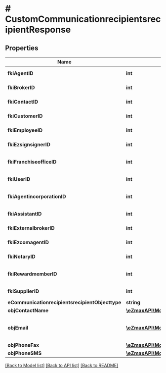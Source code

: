 # # CustomCommunicationrecipientsrecipientResponse

## Properties

Name | Type | Description | Notes
------------ | ------------- | ------------- | -------------
**fkiAgentID** | **int** | The unique ID of the Agent. | [optional]
**fkiBrokerID** | **int** | The unique ID of the Broker. | [optional]
**fkiContactID** | **int** | The unique ID of the Contact | [optional]
**fkiCustomerID** | **int** | The unique ID of the Customer. | [optional]
**fkiEmployeeID** | **int** | The unique ID of the Employee. | [optional]
**fkiEzsignsignerID** | **int** | The unique ID of the Ezsignsigner | [optional]
**fkiFranchiseofficeID** | **int** | The unique ID of the Franchisereoffice | [optional]
**fkiUserID** | **int** | The unique ID of the User | [optional]
**fkiAgentincorporationID** | **int** | The unique ID of the Agentincorporation. | [optional]
**fkiAssistantID** | **int** | The unique ID of the Assistant. | [optional]
**fkiExternalbrokerID** | **int** | The unique ID of the Externalbroker. | [optional]
**fkiEzcomagentID** | **int** | The unique ID of the Ezcomagent. | [optional]
**fkiNotaryID** | **int** | The unique ID of the Notary. | [optional]
**fkiRewardmemberID** | **int** | The unique ID of the Rewardmember. | [optional]
**fkiSupplierID** | **int** | The unique ID of the Supplier. | [optional]
**eCommunicationrecipientsrecipientObjecttype** | **string** |  |
**objContactName** | [**\eZmaxAPI\Model\CustomContactNameResponse**](CustomContactNameResponse.md) |  |
**objEmail** | [**\eZmaxAPI\Model\EmailResponse**](EmailResponse.md) | An Email Object and children to create a complete structure | [optional]
**objPhoneFax** | [**\eZmaxAPI\Model\PhoneResponseCompound**](PhoneResponseCompound.md) |  | [optional]
**objPhoneSMS** | [**\eZmaxAPI\Model\PhoneResponseCompound**](PhoneResponseCompound.md) |  | [optional]

[[Back to Model list]](../../README.md#models) [[Back to API list]](../../README.md#endpoints) [[Back to README]](../../README.md)
